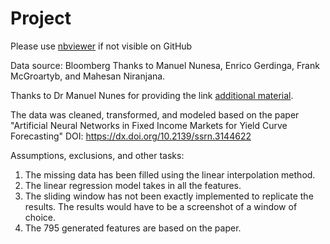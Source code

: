 # Project


Please use [nbviewer]([url](https://nbviewer.org/)https://nbviewer.org/) if not visible on GitHub


Data source: Bloomberg
Thanks to Manuel Nunesa, Enrico Gerdinga, Frank McGroartyb, and Mahesan Niranjana. 

Thanks to Dr Manuel Nunes for providing the link [additional material]([url](https://eprints.soton.ac.uk/425965/)https://eprints.soton.ac.uk/425965/).

The data was cleaned, transformed, and modeled based on the paper "Artificial Neural Networks in Fixed Income Markets for Yield Curve Forecasting" DOI: https://dx.doi.org/10.2139/ssrn.3144622

Assumptions, exclusions, and other tasks:

1. The missing data has been filled using the linear interpolation method.
2. The linear regression model takes in all the features.
3. The sliding window has not been exactly implemented to replicate the results. The results would have to be a screenshot of a window of choice.
4. The 795 generated features are based on the paper.

